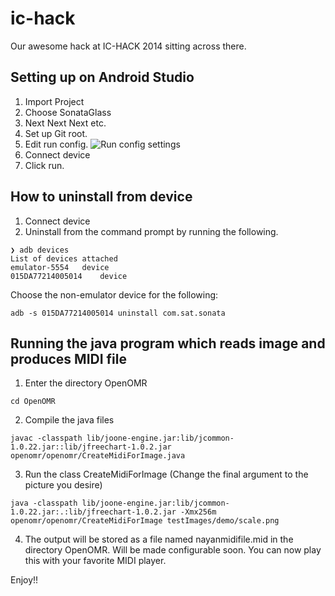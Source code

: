 ic-hack
=======

Our awesome hack at IC-HACK 2014 sitting across there.

Setting up on Android Studio
----------------------------

1. Import Project
2. Choose SonataGlass
3. Next Next Next etc.
4. Set up Git root. 
5. Edit run config. ![Run config settings](http://i.imgur.com/hDwIhe9.png "Choose these settings")
6. Connect device
7. Click run.


How to uninstall from device
----------------------------

1. Connect device
2. Uninstall from the command prompt by running the following.

```
❯ adb devices
List of devices attached 
emulator-5554	device
015DA77214005014	device
```

Choose the non-emulator device for the following:

```
adb -s 015DA77214005014 uninstall com.sat.sonata
```

Running the java program which reads image and produces MIDI file
-----------------------------------------------------------------

1. Enter the directory OpenOMR
```
cd OpenOMR
```
2. Compile the java files
```
javac -classpath lib/joone-engine.jar:lib/jcommon-1.0.22.jar::lib/jfreechart-1.0.2.jar openomr/openomr/CreateMidiForImage.java
```
3. Run the class CreateMidiForImage (Change the final argument to the picture you desire)
```
java -classpath lib/joone-engine.jar:lib/jcommon-1.0.22.jar:.:lib/jfreechart-1.0.2.jar -Xmx256m openomr/openomr/CreateMidiForImage testImages/demo/scale.png
```
4. The output will be stored as a file named nayanmidifile.mid in the directory OpenOMR. Will be made configurable soon. You can now play this with your favorite MIDI player.


Enjoy!!

